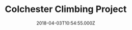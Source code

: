 ---
date: 2018-04-03T10:54:55.000Z
title: Colchester Climbing Project
latitude: 51.88897573287278
longitude: 0.9183480754625695
category: checkin
---